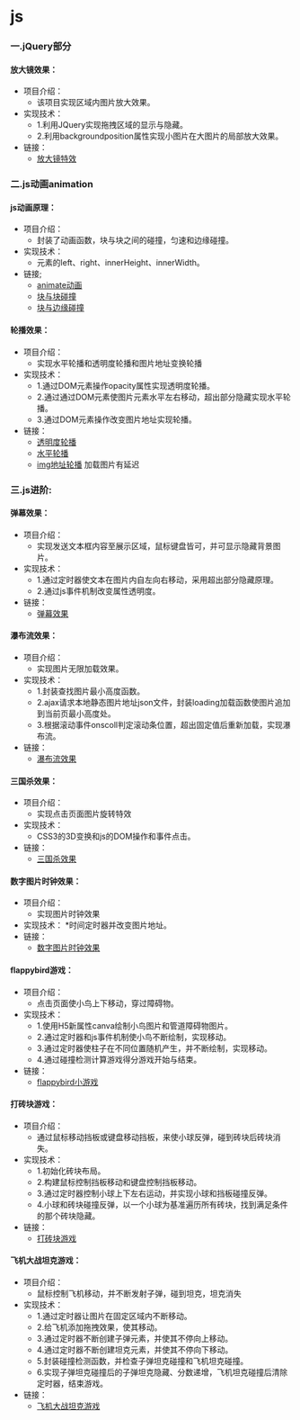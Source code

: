 # js
### 一.jQuery部分
#### 放大镜效果：
  * 项目介绍：
    * 该项目实现区域内图片放大效果。
  * 实现技术：
    * 1.利用JQuery实现拖拽区域的显示与隐藏。
    * 2.利用backgroundposition属性实现小图片在大图片的局部放大效果。
  * 链接：
    * [放大镜特效](http://47.104.149.241:88/js/jquery/fangdajing.html)
### 二.js动画animation
#### js动画原理：
  * 项目介绍：
    * 封装了动画函数，块与块之间的碰撞，匀速和边缘碰撞。
  * 实现技术：
    * 元素的left、right、innerHeight、innerWidth。
  * 链接;
    * [animate动画](http://47.104.149.241:88/js/js-animation/animate.html)
    * [块与块碰撞](http://47.104.149.241:88/js/js-animation/block-block-pengzhuang.html)
    * [块与边缘碰撞](http://47.104.149.241:88/js/js-animation/block-edge-pengzhuang.html)
#### 轮播效果：
  * 项目介绍：
    * 实现水平轮播和透明度轮播和图片地址变换轮播
  * 实现技术：
    * 1.通过DOM元素操作opacity属性实现透明度轮播。
    * 2.通过通过DOM元素使图片元素水平左右移动，超出部分隐藏实现水平轮播。
    * 3.通过DOM元素操作改变图片地址实现轮播。
  * 链接：
    * [透明度轮播](http://47.104.149.241:88/js/js-animation/toumingdulunbo.html)
    * [水平轮播](http://47.104.149.241:88/js/js-animation/shuipinglunbo.html)
    * [img地址轮播](http://47.104.149.241:88/js/js-levelup/lunbo/lunbo.html)     加载图片有延迟
### 三.js进阶:
#### 弹幕效果：
  * 项目介绍：
    * 实现发送文本框内容至展示区域，鼠标键盘皆可，并可显示隐藏背景图片。
  * 实现技术：
    * 1.通过定时器使文本在图片内自左向右移动，采用超出部分隐藏原理。
    * 2.通过js事件机制改变属性透明度。
  * 链接：
    * [弹幕效果](http://47.104.149.241:88/js/js-levelup/danmu/danmu.html)
#### 瀑布流效果：
  * 项目介绍：
    * 实现图片无限加载效果。
  * 实现技术：
    * 1.封装查找图片最小高度函数。
    * 2.ajax请求本地静态图片地址json文件，封装loading加载函数使图片追加到当前页最小高度处。
    * 3.根据滚动事件onscoll判定滚动条位置，超出固定值后重新加载，实现瀑布流。
  * 链接： 
    * [瀑布流效果](http://47.104.149.241:88/js/js-levelup/pubu-style/pubu-style.html)
#### 三国杀效果：
  * 项目介绍：
    * 实现点击页面图片旋转特效
  * 实现技术：
    * CSS3的3D变换和js的DOM操作和事件点击。
  * 链接：  
    * [三国杀效果](http://47.104.149.241:88/js/js-levelup/sanguosha/sanguosha-style.html)
#### 数字图片时钟效果：
  * 项目介绍：
    * 实现图片时钟效果
  * 实现技术：
    *时间定时器并改变图片地址。 
  * 链接： 
    * [数字图片时钟效果](http://47.104.149.241:88/js/js-levelup/number-img-clock/number-img-clock.html)
#### flappybird游戏：
  * 项目介绍：
    * 点击页面使小鸟上下移动，穿过障碍物。
  * 实现技术：
    * 1.使用H5新属性canva绘制小鸟图片和管道障碍物图片。
    * 2.通过定时器和js事件机制使小鸟不断绘制，实现移动。
    * 3.通过定时器使柱子在不同位置随机产生，并不断绘制，实现移动。
    * 4.通过碰撞检测计算游戏得分游戏开始与结束。
  * 链接： 
    * [flappybird小游戏](http://47.104.149.241:88/js/js-levelup/flappybird-game/flappybird.html)
#### 打砖块游戏：
  * 项目介绍：
    * 通过鼠标移动挡板或键盘移动挡板，来使小球反弹，碰到砖块后砖块消失。
  * 实现技术：
    * 1.初始化砖块布局。
    * 2.构建鼠标控制挡板移动和键盘控制挡板移动。
    * 3.通过定时器控制小球上下左右运动，并实现小球和挡板碰撞反弹。
    * 4.小球和砖块碰撞反弹，以一个小球为基准遍历所有砖块，找到满足条件的那个砖块隐藏。
  * 链接： 
    * [打砖块游戏](http://47.104.149.241:88/js/js-levelup/brick-game/brick.html)
#### 飞机大战坦克游戏：
  * 项目介绍：
    * 鼠标控制飞机移动，并不断发射子弹，碰到坦克，坦克消失
  * 实现技术：
    * 1.通过定时器让图片在固定区域内不断移动。
    * 2.给飞机添加拖拽效果，使其移动。
    * 3.通过定时器不断创建子弹元素，并使其不停向上移动。
    * 4.通过定时器不断创建坦克元素，并使其不停向下移动。
    * 5.封装碰撞检测函数，并检查子弹坦克碰撞和飞机坦克碰撞。
    * 6.实现子弹坦克碰撞后的子弹坦克隐藏、分数递增，飞机坦克碰撞后清除定时器，结束游戏。
  * 链接： 
    * [飞机大战坦克游戏](http://47.104.149.241:88/js/js-levelup/plane-tank-game/plane-tank.html)
